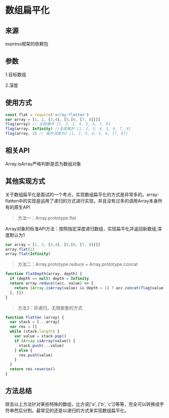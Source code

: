 # 数组扁平化

## 来源
express框架的依赖包

## 参数
  1.目标数组

  2.深度

## 使用方式
```javascript
const flat = require('array-flatten')
var array = [1, 2, [3,4], [5,[6, [7, 8]]]]
flag(array) // 全部展开 [1, 2, 3, 4, 5, 6, 7, 8]
flag(array, Infinity) //全部展开 [1, 2, 3, 4, 5, 6, 7, 8]
flag(array, 2) // 展开深度为2 [1, 2, 3, 4, 5, 6, [7, 8]]
```

## 相关API
Array.isArray严格判断是否为数组对象


## 其他实现方式
关于数组扁平化是面试的一个考点，实现数组扁平化的方式是非常多的。array-flatten中的实现是运用了递归的方式进行实现，并且没有过多的调用Array本身所有的原生API

>方法一：Array.prototype.flat

Array对象的标准API方法：按照指定深度递归数组，实现扁平化并返回新数组,深度默认为1
```javascript
var array = [1, 2, [3,4], [5,[6, [7, 8]]]]
array.flat(2)
array.flat(Infinity)
```

>方法二：Array.prototype.reduce + Array.prototype.concat

```javascript
function flatDepth(array, depth) {
  if (depth == null) depth = Infinity
  return array.reduce((acc, value) => {
    return (Array.isArray(value) && depth > 1) ? acc.concat(flag(value, depth - 1)) : acc.concat(value)
  }, [])
}
```

>方法3：非递归，无限嵌套的方式

```javascript
function flatten (array) {
  var stack = [...array]
  var res = []
  while (stack.length) {
    var value = stack.pop()
    if (Array.isArray(value)) {
      stack.push(...value)
    } else {
      res.push(value)
    }
  }
  return res.reverse()
}
```

## 方法总结
除去以上方法针对某些特殊的数组，比方说['a', ['b', 'c']]等等，完全可以转换成字符串然后分割。最常见的还是以递归的方式来实现数组扁平化。
